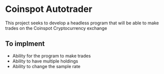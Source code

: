 # Coinspot Autotrader 
This project seeks to develop a headless program that will be able to make trades on the Coinspot Cryptocurrency exchange


## To implment
- Ability for the program to make trades 
- Ability to have multiple holdings
- Ability to change the sample rate
